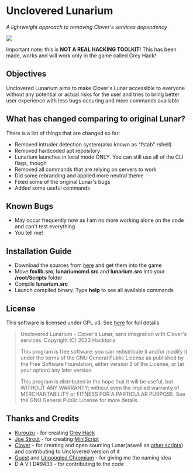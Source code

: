 # Unclovered Lunarium

_A lightweight approach to removing Clover's services dependency_

<img src="lunarium.PNG" align="center" />

Important note: this is **NOT A REAL HACKING TOOLKIT**! This has been made, works and will work only in the game called Grey Hack!

## Objectives

Unclovered Lunarium aims to make Clover's Lunar accessible to everyone without any potential or actual risks for the user
and tries to bring better user experience with less bugs occuring and more commands available

## What has changed comparing to original Lunar?

There is a list of things that are changed so far:

-   Removed intruder detection system(also known as "fstab" rshell)
-   Removed hardcoded apt repository
-   Lunarium launches in local mode ONLY. You can still use all of the CLI flags, though
-   Removed all commands that are relying on servers to work
-   Did some rebranding and applied more neutral theme
-   Fixed some of the original Lunar's bugs
-   Added some useful commands

## Known Bugs

-   May occur frequently now as I am no more working alone on the code and can't test everything
-   You tell me!

## Installation Guide

-   Download the sources from [here](https://github.com/h4cktoria/unclovered-lunarium/tree/main/src) and get them into the game
-   Move **foxlib.src**, **lunariumcmd.src** and **lunarium.src** into your **/root/Scripts** folder
-   Compile **lunarium.src**
-   Launch compiled binary. Type **help** to see all available commands

## License

This software is licensed under GPL v3. See [here](https://github.com/h4cktoria/unclovered-lunarium/blob/main/LICENSE) for full details

> Unclovered Lunarium - Clover's Lunar, sans integration with Clover's services.
> Copyright (C) 2023 Hacktoria
>
> This program is free software: you can redistribute it and/or modify
> it under the terms of the GNU General Public License as published by
> the Free Software Foundation, either version 3 of the License, or
> (at your option) any later version.
>
> This program is distributed in the hope that it will be useful,
> but WITHOUT ANY WARRANTY; without even the implied warranty of
> MERCHANTABILITY or FITNESS FOR A PARTICULAR PURPOSE. See the
> GNU General Public License for more details.

## Thanks and Credits

-   [Kurouzu](https://steamcommunity.com/profiles/76561198135838638) - for creating [Grey Hack](https://store.steampowered.com/app/605230/Grey_Hack/)
-   [Joe Strout](https://github.com/JoeStrout) - for creating [MiniScript](https://github.com/JoeStrout/miniscript)
-   [Clover](https://github.com/cloverrfoxx) - for creating and open sourcing Lunar(aswell as [other scripts](https://github.com/cloverrfoxx/greyhack)) and contributing to Unclovered version of it
-   [Guest](https://mstdn.social/@fmmaks) and [Ungoogled Chromium](https://github.com/ungoogled-software/ungoogled-chromium) - for giving me the naming idea
-   D A V I D#9433 - for contributing to the code
